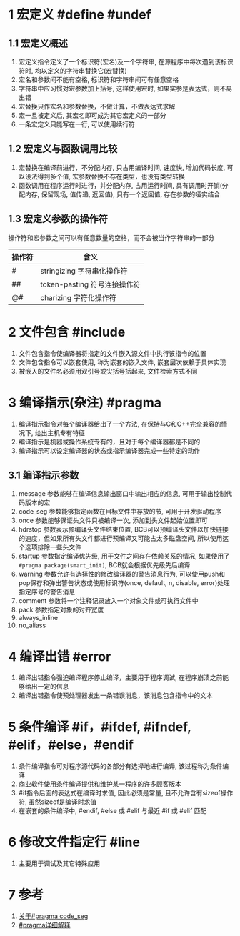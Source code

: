 # 1 宏定义 #define #undef

## 1.1 宏定义概述

1. 宏定义指令定义了一个标识符(宏名)及一个字符串, 在源程序中每次遇到该标识符时, 均以定义的字符串替换它(宏替换)
2. 宏名和参数间不能有空格, 标识符和字符串间可有任意空格
3. 字符串中应习惯对宏参数加上括号, 这样使用宏时, 如果实参是表达式，则不易出错
4. 宏替换只作宏名和参数替换，不做计算，不做表达式求解
5. 宏一旦被定义后, 其宏名即可成为其它宏定义的一部分
6. 一条宏定义只能写在一行, 可以使用续行符

## 1.2 宏定义与函数调用比较

1. 宏替换在编译前进行，不分配内存, 只占用编译时间, 速度快, 增加代码长度, 可以设法得到多个值, 宏参数替换不存在类型，也没有类型转换
2. 函数调用在程序运行时进行，并分配内存, 占用运行时间, 具有调用时开销(分配内存, 保留现场, 值传递, 返回值), 只有一个返回值, 存在参数的哑实结合

## 1.3 宏定义参数的操作符

操作符和宏参数之间可以有任意数量的空格，而不会被当作字符串的一部分

| 操作符 | 含义                        |
| ----- | -------------------------- |
| #     | stringizing   字符串化操作符 |
| ##    | token-pasting 符号连接操作符 |
| @#    | charizing     字符化操作符   |

# 2 文件包含 #include

1. 文件包含指令使编译器将指定的文件嵌入源文件中执行该指令的位置
2. 文件包含指令可以嵌套使用, 称为嵌套的嵌入文件, 嵌套层次依赖于具体实现
3. 被嵌入的文件名必须用双引号或尖括号括起来, 文件检索方式不同

# 3 编译指示(杂注) #pragma

1. 编译指示指令对每个编译器给出了一个方法, 在保持与C和C++完全兼容的情况下, 给出主机专有特征
2. 编译指示是机器或操作系统专有的，且对于每个编译器都是不同的
3. 编译指示可以设定编译器的状态或指示编译器完成一些特定的动作

## 3.1 编译指示参数

1. message 参数能够在编译信息输出窗口中输出相应的信息, 可用于输出控制代码版本的宏
2. code_seg 参数能够指定函数在目标文件中存放的节, 可用于开发驱动程序
3. once 参数能够保证头文件只被编译一次, 添加到头文件起始位置即可
4. hdrstop 参数表示预编译头文件结束位置, BCB可以预编译头文件以加快链接的速度，但如果所有头文件都进行预编译又可能占太多磁盘空间, 所以使用这个选项排除一些头文件
5. startup 参数指定编译优先级, 用于文件之间存在依赖关系的情况, 如果使用了 `#pragma package(smart_init)`, BCB就会根据优先级先后编译
6. warning 参数允许有选择性的修改编译器的警告消息行为, 可以使用push和pop保存和弹出警告状态或使用标识符(once, default, n, disable, error)处理指定序号的警告消息
7. comment 参数将一个注释记录放入一个对象文件或可执行文件中
8. pack 参数指定对象的对齐宽度
9. always_inline
10. no_aliass

# 4 编译出错 #error

1. 编译出错指令强迫编译程序停止编译，主要用于程序调试, 在程序崩溃之前能够给出一定的信息
2. 编译出错指令使预处理器发出一条错误消息，该消息包含指令中的文本

# 5 条件编译 #if，#ifdef, #ifndef, #elif，#else，#endif

1. 条件编译指令可对程序源代码的各部分有选择地进行编译, 该过程称为条件编译
2. 商业软件使用条件编译提供和维护某一程序的许多顾客版本
3. #if指令后面的表达式在编译时求值, 因此必须是常量, 且不允许含有sizeof操作符, 虽然sizeof是编译时求值
4. 在嵌套的条件编译中, #endif, #else 或 #elif 与最近 #if 或 #elif 匹配

# 6 修改文件指定行 #line

1. 主要用于调试及其它特殊应用

# 7 参考

1. [ 关于#pragma code_seg](http://blog.csdn.net/whatday/article/details/7100855)
2. [#pragma详细解释](http://blog.csdn.net/nodeman/article/details/45477067)
